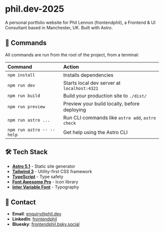 # phil.dev-2025

A personal portfolio website for Phil Lennon (frontendphil), a Frontend & UI Consultant based in Manchester, UK. Built with Astro.

## 🧞 Commands

All commands are run from the root of the project, from a terminal:

| Command                   | Action                                           |
| :------------------------ | :----------------------------------------------- |
| `npm install`             | Installs dependencies                            |
| `npm run dev`             | Starts local dev server at `localhost:4321`      |
| `npm run build`           | Build your production site to `./dist/`          |
| `npm run preview`         | Preview your build locally, before deploying     |
| `npm run astro ...`       | Run CLI commands like `astro add`, `astro check` |
| `npm run astro -- --help` | Get help using the Astro CLI                     |

## 🛠️ Tech Stack

- **[Astro 5.1](https://astro.build)** - Static site generator
- **[Tailwind 3](https://tailwindcss.com)** - Utility-first CSS framework
- **[TypeScript](https://www.typescriptlang.org)** - Type safety
- **[Font Awesome Pro](https://fontawesome.com)** - Icon library
- **[Inter Variable Font](https://fonts.google.com/specimen/Inter)** - Typography

## 📝 Contact

- **Email**: enquiry@phil.dev
- **LinkedIn**: [frontendphil](https://www.linkedin.com/in/frontendphil/)
- **Bluesky**: [frontendphil.bsky.social](https://bsky.app/profile/frontendphil.bsky.social)
